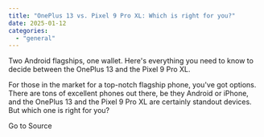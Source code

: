 ```yaml
---
title: "OnePlus 13 vs. Pixel 9 Pro XL: Which is right for you?"
date: 2025-01-12
categories: 
  - "general"
---
```


Two Android flagships, one wallet. Here's everything you need to know to decide between the OnePlus 13 and the Pixel 9 Pro XL.

For those in the market for a top-notch flagship phone, you've got options. There are tons of excellent phones out there, be they Android or iPhone, and the OnePlus 13 and the Pixel 9 Pro XL are certainly standout devices. But which one is right for you?

Go to Source
